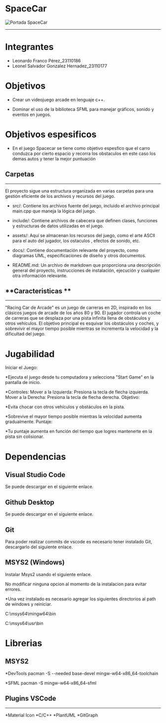 # SpaceCar
![Portada SpaceCar](https://media.istockphoto.com/id/1458751063/es/v%C3%ADdeo/video-animado-de-un-viejo-juego-de-carreras-de-autos-en-estilo-de-8-bits-arcade-pixel-arte-2d.jpg?s=256x256&k=20&c=4nPw4tbcSQUcgEGgQPnJlvN_M_QtPhKdN-oDUs__0fU=)
___
# Integrantes 
* Leonardo Franco Pérez_23110186
* Leonel Salvador Gonzalez Hernadez_23110177

# Objetivos 

* Crear un videojuego arcade en lenguaje c++.

* Dominar el uso de la biblioteca SFML para manejar gráficos, sonido y eventos en juegos.

# Objetivos espesificos
   
 * En el juego Spacecar se tiene como objetivo espesfico que el carro conduzca por cierto espacio y recorra los obstaculos en este caso los demas autos y tener la mejor puntuación
  
## **Carpetas**
___
El proyecto sigue una estructura organizada en varias carpetas para una gestión eficiente de los archivos y recursos del juego.

* src/: Contiene los archivos fuente del juego, incluido el archivo principal main.cpp que maneja la lógica del juego.

* include/: Contiene archivos de cabecera que definen clases, funciones y estructuras de datos utilizadas en el juego.

* assets/: Aquí se almacenan los recursos del juego, como el arte ASCII para el auto del jugador, los ostaculos , efectos de sonido, etc.

* docs/: Contiene documentación relevante del proyecto, como diagramas UML, especificaciones de diseño y otros documentos.

* README.md: Un archivo de markdown que proporciona una descripción general del proyecto, instrucciones de instalación, ejecución y cualquier otra información relevante.

## **Caracteristicas **
___
"Racing Car de Arcade" es un juego de carreras en 2D, inspirado en los clásicos juegos de arcade de los años 80 y 90. El jugador controla un coche de carreras que se desplaza por una pista infinita llena de obstáculos y otros vehículos. El objetivo principal es esquivar los obstáculos y coches, y sobrevivir el mayor tiempo posible mientras se incrementa la velocidad y la dificultad del juego.

# Jugabilidad 
Iniciar el Juego:

*Ejecuta el juego desde tu computadora y selecciona "Start Game" en la pantalla de inicio.

*Controles:
Mover a la Izquierda: Presiona la tecla de flecha izquierda.
Mover a la Derecha: Presiona la tecla de flecha derecha.
Objetivo:

*Evita chocar con otros vehículos y obstáculos en la pista.

*Sobrevive el mayor tiempo posible mientras la velocidad aumenta gradualmente.
Puntaje:

*Tu puntaje aumenta en función del tiempo que logres mantenerte en la pista sin colisionar.

# Dependencias

## **Visual Studio Code**
Se puede descargar en el siguiente enlace.

## **Github Desktop**
Se puede descargar en el siguiente enlace.

## **Git**
Para poder realizar commits de vscode es necesario tener instalado Git, descargarlo del siguiente enlace.

## **MSYS2 (Windows)**
Instalar Msys2 usando el siguiente enlace.

No modificar ninguna opcion al momento de la instalacion para evitar errores.

*Una vez instalado es necesario agregar los siguientes directorios al path de windows y reiniciar.

C:\msys64\mingw64\bin

C:\msys64\usr\bin

# Librerias 
## **MSYS2**

*DevTools
pacman -S --needed base-devel mingw-w64-x86_64-toolchain

*SFML
pacman -S mingw-w64-x86_64-sfml

## **Plugins VSCode**
___

*Material Icon
*C/C++
*PlantUML
*GitGraph